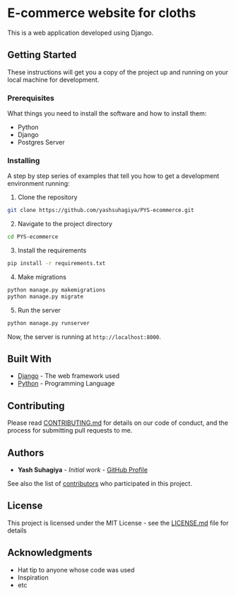 # E-commerce website for cloths

This is a web application developed using Django.

## Getting Started

These instructions will get you a copy of the project up and running on your local machine for development.

### Prerequisites

What things you need to install the software and how to install them:

- Python
- Django
- Postgres Server

### Installing

A step by step series of examples that tell you how to get a development environment running:

1. Clone the repository

```bash
git clone https://github.com/yashsuhagiya/PYS-ecommerce.git
```

2. Navigate to the project directory

```bash
cd PYS-ecommerce
```

3. Install the requirements

```bash
pip install -r requirements.txt
```

4. Make migrations

```bash
python manage.py makemigrations
python manage.py migrate
```

5. Run the server

```bash
python manage.py runserver
```

Now, the server is running at `http://localhost:8000`.

## Built With

- [Django](https://www.djangoproject.com/) - The web framework used
- [Python](https://www.python.org/) - Programming Language

## Contributing

Please read [CONTRIBUTING.md](https://gist.github.com/PurpleBooth/b24679402957c63ec426) for details on our code of conduct, and the process for submitting pull requests to me.

## Authors

- **Yash Suhagiya** - *Initial work* - [GitHub Profile](https://github.com/yashsuhagiya)

See also the list of [contributors](https://github.com/yashsuhagiya/PYS-ecommerce/contributors) who participated in this project.

## License

This project is licensed under the MIT License - see the [LICENSE.md](LICENSE.md) file for details

## Acknowledgments

- Hat tip to anyone whose code was used
- Inspiration
- etc
